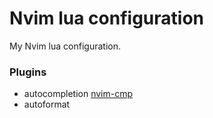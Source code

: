 # Nvim lua configuration

My Nvim lua configuration.

### Plugins
- autocompletion [nvim-cmp](https://github.com/hrsh7th/nvim-cmp)
- autoformat 
